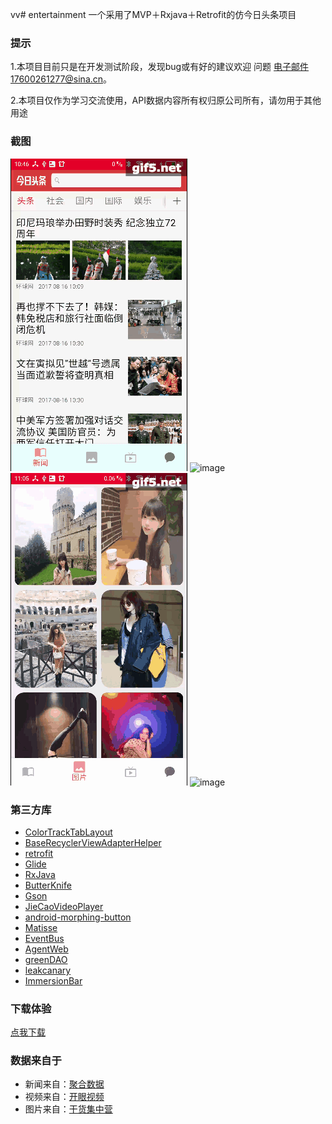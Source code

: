 vv# entertainment 一个采用了MVP＋Rxjava＋Retrofit的仿今日头条项目

### 提示
1.本项目目前只是在开发测试阶段，发现bug或有好的建议欢迎 问题 电子邮件17600261277@sina.cn。

2.本项目仅作为学习交流使用，API数据内容所有权归原公司所有，请勿用于其他用途

### 截图

![image](https://github.com/7hundeR/entertainment/blob/master/screens/%E6%96%B0%E9%97%BB%E6%A8%A1%E5%9D%97.gif)
![image](https://github.com/7hundeR/entertainment/blob/8f55a1e0af40d61c3a22341ac777954b7fc456e9/screens/%E8%A7%86%E9%A2%91%E6%A8%A1%E5%9D%97.gif)
![image](https://github.com/7hundeR/entertainment/blob/13eff5d92fa0277c7a7303acaf2b65cc121d89f4/screens/%E5%9B%BE%E7%89%87%E6%A8%A1%E5%9D%97.gif)
![image](https://github.com/7hundeR/entertainment/blob/13eff5d92fa0277c7a7303acaf2b65cc121d89f4/screens/%E5%BE%AE%E5%A4%B4%E6%9D%A1%E6%A8%A1%E5%9D%97.gif)

### 第三方库

- [ColorTrackTabLayout](https://github.com/yewei02538/ColorTrackTabLayout)
- [BaseRecyclerViewAdapterHelper](https://github.com/CymChad/BaseRecyclerViewAdapterHelper)
- [retrofit](https://github.com/square/retrofit)
- [Glide](https://github.com/bumptech/glide)
- [RxJava](https://github.com/ReactiveX/RxJava)
- [ButterKnife](https://github.com/JakeWharton/butterknife)
- [Gson](https://github.com/google/gson)
- [JieCaoVideoPlayer](https://github.com/lipangit/JieCaoVideoPlayer)
- [android-morphing-button](https://github.com/dmytrodanylyk/android-morphing-button)
- [Matisse](https://github.com/zhihu/Matisse)
- [EventBus](https://github.com/greenrobot/EventBus)
- [AgentWeb](https://github.com/Justson/AgentWeb)
- [greenDAO](https://github.com/greenrobot/greenDAO)
- [leakcanary](https://github.com/square/leakcanary)
- [ImmersionBar](https://github.com/gyf-dev/ImmersionBar)

### 下载体验
[点我下载](https://fir.im/todayTop)

### 数据来自于
- 新闻来自：[聚合数据](https://www.juhe.cn/)
- 视频来自：[开眼视频](http://www.eyepetizer.net/)
- 图片来自：[干货集中营](http://gank.io/api)

